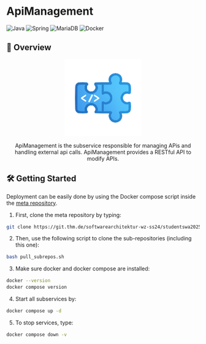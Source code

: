 # ApiManagement
![Java](https://img.shields.io/badge/java-%23ED8B00.svg?style=for-the-badge&logo=openjdk&logoColor=white)
![Spring](https://img.shields.io/badge/spring-%236DB33F.svg?style=for-the-badge&logo=spring&logoColor=white)
![MariaDB](https://img.shields.io/badge/MariaDB-003545?style=for-the-badge&logo=mariadb&logoColor=white)
![Docker](https://img.shields.io/badge/docker-%230db7ed.svg?style=for-the-badge&logo=docker&logoColor=white)

## 🧭 Overview

<div align="center">

<img src="src/main/resources/icon.png" alt="logo" width="200"/>

<p>
ApiManagement is the subservice responsible for managing APis and handling external api calls.  
ApiManagement provides a RESTful API to modify APIs.
</p>

</div>


## 🛠️ Getting Started
Deployment can be easily done by using the Docker compose script inside the 
[meta repository](https://git.thm.de/softwarearchitektur-wz-ss24/studentswa2025/enton/gromokoso).

1. First, clone the meta repository by typing:
```bash
git clone https://git.thm.de/softwarearchitektur-wz-ss24/studentswa2025/enton/gromokoso.git
```

2. Then, use the following script to clone the sub-repositories (including this one):
```bash
bash pull_subrepos.sh
```

3. Make sure docker and docker compose are installed:
```bash
docker --version
docker compose version
```

4. Start all subservices by:
```bash
docker compose up -d
```

5. To stop services, type:
```bash
docker compose down -v
```
